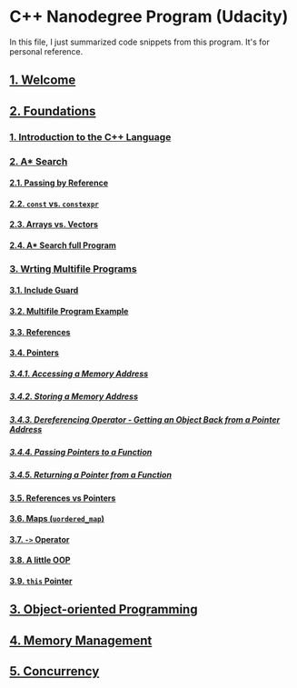 # C++ Nanodegree Program (Udacity)
In this file, I just summarized code snippets from this program. It's for personal reference.

## [1. Welcome](./01_welcome/)
## [2. Foundations](./02_foundations/README.MD#2-foundations)
### [1. Introduction to the C++ Language](./02_foundations/README.MD#1-introduction-to-the-c-language)
### [2. A* Search](./02_foundations/README.MD#2-a-search)
#### [2.1. Passing by Reference](./02_foundations/README.MD#21-passing-by-reference)
#### [2.2. `const` vs. `constexpr`](./02_foundations/README.MD#22-const-vs-constexpr)
#### [2.3. Arrays vs. Vectors](./02_foundations/README.MD#23-arrays-vs-vectors)
#### [2.4. A* Search full Program](./02_foundations/README.MD#24-a-search-full-program)
### [3. Wrting Multifile Programs](./02_foundations/README.MD#3-writing-multifile-programs)
#### [3.1. Include Guard](./02_foundations/README.MD#31-include-guard)
#### [3.2. Multifile Program Example](./02_foundations/README.MD#32-multifile-program-example)
#### [3.3. References](./02_foundations/README.MD#33-references)
#### [3.4. Pointers](./02_foundations/README.MD#34-pointers)
##### [3.4.1. Accessing a Memory Address](./02_foundations/README.MD#341-accessing-a-memory-address)
##### [3.4.2. Storing a Memory Address](./02_foundations/README.MD#342-storing-a-memory-address)
##### [3.4.3. Dereferencing Operator - Getting an Object Back from a Pointer Address](./02_foundations/README.MD#343-dereferencing-operator---getting-an-object-back-from-a-pointer-address)
##### [3.4.4. Passing Pointers to a Function](./02_foundations/README.MD#344-passing-pointers-to-a-function)
##### [3.4.5. Returning a Pointer from a Function](./02_foundations/README.MD#345-returning-a-pointer-from-a-function)
#### [3.5. References vs Pointers](./02_foundations/README.MD#35-references-vs-pointers)
#### [3.6. Maps (`uordered_map`)](./02_foundations/README.MD#36-maps-unordered_map)
#### [3.7. `->` Operator](./02_foundations/README.MD#37---operator)
#### [3.8. A little OOP](./02_foundations/README.MD#38-a-little-oop)
#### [3.9. `this` Pointer](./02_foundations/README.MD#39-this-pointer)
## [3. Object-oriented Programming]()
## [4. Memory Management]()
## [5. Concurrency]()
